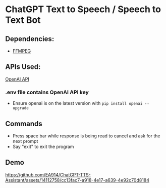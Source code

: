 # ChatGPT Text to Speech / Speech to Text Bot

## Dependencies:
* [FFMPEG](https://ffmpeg.org/)

## APIs Used:
[OpenAI API](https://platform.openai.com/docs/overview)

### .env file contains OpenAI API key

* Ensure openai is on the latest version with `pip install openai --upgrade`

## Commands
* Press space bar while response is being read to cancel and ask for the next prompt
* Say "exit" to exit the program

## Demo


https://github.com/EA914/ChatGPT-TTS-Assistant/assets/14112758/cc13fac7-a918-4e17-a639-4e92c70d8184

